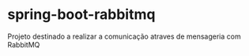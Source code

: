 # spring-boot-rabbitmq
Projeto destinado a realizar a comunicação atraves de mensageria com RabbitMQ
